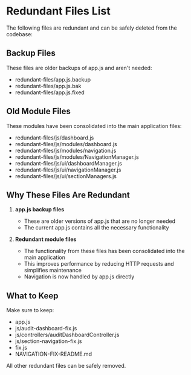 # Redundant Files List

The following files are redundant and can be safely deleted from the codebase:

## Backup Files
These files are older backups of app.js and aren't needed:
- redundant-files/app.js.backup
- redundant-files/app.js.bak
- redundant-files/app.js.fixed

## Old Module Files
These modules have been consolidated into the main application files:
- redundant-files/js/dashboard.js
- redundant-files/js/modules/dashboard.js
- redundant-files/js/modules/navigation.js
- redundant-files/js/modules/NavigationManager.js
- redundant-files/js/ui/dashboardManager.js
- redundant-files/js/ui/navigationManager.js 
- redundant-files/js/ui/sectionManagers.js

## Why These Files Are Redundant

1. **app.js backup files**
   - These are older versions of app.js that are no longer needed
   - The current app.js contains all the necessary functionality

2. **Redundant module files**
   - The functionality from these files has been consolidated into the main application
   - This improves performance by reducing HTTP requests and simplifies maintenance
   - Navigation is now handled by app.js directly

## What to Keep

Make sure to keep:
- app.js
- js/audit-dashboard-fix.js
- js/controllers/auditDashboardController.js
- js/section-navigation-fix.js
- fix.js
- NAVIGATION-FIX-README.md

All other redundant files can be safely removed.